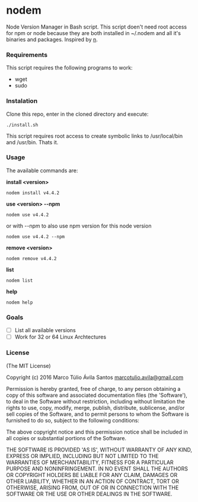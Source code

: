 # nodem
Node Version Manager in Bash script. This script doen't need root access for npm or node because they are both installed in ~/.nodem and all it's binaries and packages. Inspired by [n](https://github.com/tj/n/).

### Requirements
This script requires the following programs to work:
 - wget
 - sudo

### Instalation
Clone this repo, enter in the cloned directory and execute:

```shell
./install.sh
```
This script requires root access to create symbolic links to /usr/local/bin and /usr/bin. Thats it.

### Usage
The available commands are:

**install \<version\>**

```shell
nodem install v4.4.2
```

**use \<version\> --npm**

```shell
nodem use v4.4.2
```

or with --npm to also use npm version for this node version

```shell
nodem use v4.4.2 --npm
```

**remove \<version\>**

```shell
nodem remove v4.4.2
```

**list**

```shell
nodem list
```

**help**

```shell
nodem help
```


### Goals
- [ ] List all available versions
- [ ] Work for 32 or 64 Linux Archtectures

### License
(The MIT License)

Copyright (c) 2016 Marco Túlio Ávila Santos <marcotulio.avila@gmail.com>

Permission is hereby granted, free of charge, to any person obtaining a copy of this software and associated documentation files (the 'Software'), to deal in the Software without restriction, including without limitation the rights to use, copy, modify, merge, publish, distribute, sublicense, and/or sell copies of the Software, and to permit persons to whom the Software is furnished to do so, subject to the following conditions:

The above copyright notice and this permission notice shall be included in all copies or substantial portions of the Software.

THE SOFTWARE IS PROVIDED 'AS IS', WITHOUT WARRANTY OF ANY KIND, EXPRESS OR IMPLIED, INCLUDING BUT NOT LIMITED TO THE WARRANTIES OF MERCHANTABILITY, FITNESS FOR A PARTICULAR PURPOSE AND NONINFRINGEMENT. IN NO EVENT SHALL THE AUTHORS OR COPYRIGHT HOLDERS BE LIABLE FOR ANY CLAIM, DAMAGES OR OTHER LIABILITY, WHETHER IN AN ACTION OF CONTRACT, TORT OR OTHERWISE, ARISING FROM, OUT OF OR IN CONNECTION WITH THE SOFTWARE OR THE USE OR OTHER DEALINGS IN THE SOFTWARE.

